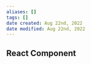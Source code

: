 ```yaml
---
aliases: []
tags: []
date created: Aug 22nd, 2022
date modified: Aug 22nd, 2022
---
```


## React Component
